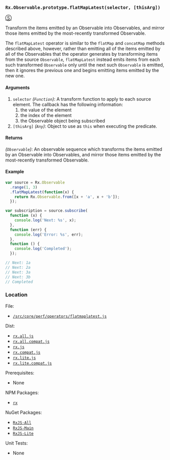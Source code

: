 ### `Rx.Observable.prototype.flatMapLatest(selector, [thisArg])`
[&#x24C8;](https://github.com/Reactive-Extensions/RxJS/blob/master/src/core/perf/operators/flatmaplatest.js "View in source")

Transform the items emitted by an Observable into Observables, and mirror those items emitted by the most-recently transformed Observable.

The `flatMapLatest` operator is similar to the `flatMap` and `concatMap` methods described above, however, rather than emitting all of the items emitted by all of the Observables that the operator generates by transforming items from the source `Observable`, `flatMapLatest` instead emits items from each such transformed `Observable` only until the next such `Observable` is emitted, then it ignores the previous one and begins emitting items emitted by the new one.

#### Arguments
1. `selector` *(`Function`)*:  A transform function to apply to each source element.  The callback has the following information:
    1. the value of the element
    2. the index of the element
    3. the Observable object being subscribed
2. `[thisArg]` *(`Any`)*: Object to use as `this` when executing the predicate.

#### Returns
*(`Observable`)*: An observable sequence which transforms the items emitted by an Observable into Observables, and mirror those items emitted by the most-recently transformed Observable.

#### Example
```js
var source = Rx.Observable
  .range(1, 3)
  .flatMapLatest(function(x) {
    return Rx.Observable.from([x + 'a', x + 'b']);
  });

var subscription = source.subscribe(
  function (x) {
    console.log('Next: %s', x);
  },
  function (err) {
    console.log('Error: %s', err);
  },
  function () {
    console.log('Completed');
  });

// Next: 1a
// Next: 2a
// Next: 3a
// Next: 3b
// Completed
```

### Location

File:
- [`/src/core/perf/operators/flatmaplatest.js`](https://github.com/Reactive-Extensions/RxJS/blob/master/src/core/perf/operators/flatmaplatest.js)

Dist:
- [`rx.all.js`](https://github.com/Reactive-Extensions/RxJS/blob/master/dist/rx.all.js)
- [`rx.all.compat.js`](https://github.com/Reactive-Extensions/RxJS/blob/master/dist/rx.all.compat.js)
- [`rx.js`](https://github.com/Reactive-Extensions/RxJS/blob/master/dist/rx.js)
- [`rx.compat.js`](https://github.com/Reactive-Extensions/RxJS/blob/master/dist/rx.compat.js)
- [`rx.lite.js`](https://github.com/Reactive-Extensions/RxJS/blob/master/dist/rx.lite.js)
- [`rx.lite.compat.js`](https://github.com/Reactive-Extensions/RxJS/blob/master/dist/rx.lite.compat.js)

Prerequisites:
- None

NPM Packages:
- [`rx`](https://www.npmjs.org/package/rx)

NuGet Packages:
- [`RxJS-All`](http://www.nuget.org/packages/RxJS-All/)
- [`RxJS-Main`](http://www.nuget.org/packages/RxJS-Main/)
- [`RxJS-Lite`](http://www.nuget.org/packages/RxJS-Lite/)

Unit Tests:
- None
